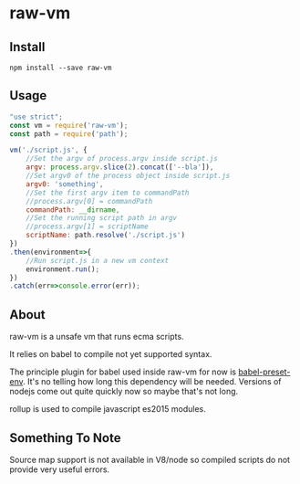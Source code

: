 raw-vm
===

Install
-------

`npm install --save raw-vm`

Usage
-----

```javascript
"use strict";
const vm = require('raw-vm');
const path = require('path');

vm('./script.js', {
    //Set the argv of process.argv inside script.js
    argv: process.argv.slice(2).concat(['--bla']),
    //Set argv0 of the process object inside script.js
    argv0: 'something',
    //Set the first argv item to commandPath
    //process.argv[0] = commandPath
    commandPath: __dirname,
    //Set the running script path in argv
    //process.argv[1] = scriptName
    scriptName: path.resolve('./script.js')
})
.then(environment=>{
    //Run script.js in a new vm context
    environment.run();
})
.catch(err=>console.error(err));

```

About
-----

raw-vm is a unsafe vm that runs ecma scripts.

It relies on babel to compile not yet supported syntax.

The principle plugin for babel used inside raw-vm for now is [babel-preset-env](https://github.com/babel/babel-preset-env). It's no telling how long this dependency will be needed. Versions of nodejs come out quite quickly now so maybe that's not long.

rollup is used to compile javascript es2015 modules.

Something To Note
-----------------

Source map support is not available in V8/node so compiled scripts do not provide very useful errors.
